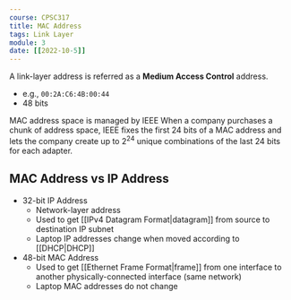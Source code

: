 ```yaml
---
course: CPSC317
title: MAC Address
tags: Link Layer
module: 3
date: [[2022-10-5]]
---
```


A link-layer address is referred as a **Medium Access Control** address.
- e.g., `00:2A:C6:4B:00:44`
- 48 bits

MAC address space is managed by IEEE
When a company purchases a chunk of address space,
IEEE fixes the first 24 bits of a MAC address and lets the company
create up to $2^{24}$ unique combinations of the last 24 bits for each adapter.

## MAC Address vs IP Address
- 32-bit IP Address
    - Network-layer address
    - Used to get [[IPv4 Datagram Format|datagram]] from source to destination IP subnet
    - Laptop IP addresses change when moved according to [[DHCP|DHCP]]
- 48-bit MAC Address
    - Used to get [[Ethernet Frame Format|frame]] from one interface to another physically-connected interface (same network)
    - Laptop MAC addresses do not change